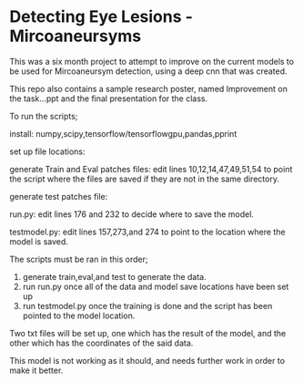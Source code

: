 # Detecting Eye Lesions - Mircoaneursyms

This was a six month project to attempt to improve on the current models to be used for Mircoaneursym detection, using a deep cnn that was created.

This repo also contains a sample research poster, named Improvement on the task...ppt and the final presentation for the class.

To run the scripts;

install:
numpy,scipy,tensorflow/tensorflowgpu,pandas,pprint

set up file locations:

generate Train and Eval patches files:
edit lines 10,12,14,47,49,51,54 to point the script where the files are saved if they are not in the same directory.

generate test patches file:

run.py:
edit lines 176 and 232 to decide where to save the model.

testmodel.py:
edit lines 157,273,and 274 to point to the location where the model is saved.

The scripts must be ran in this order;
1. generate train,eval,and test to generate the data.
2. run run.py once all of the data and model save locations have been set up
3. run testmodel.py once the training is done and the script has been pointed to the model location.

Two txt files will be set up, one which has the result of the model, and the other which has the coordinates of the said data.

This model is not working as it should, and needs further work in order to make it better.

